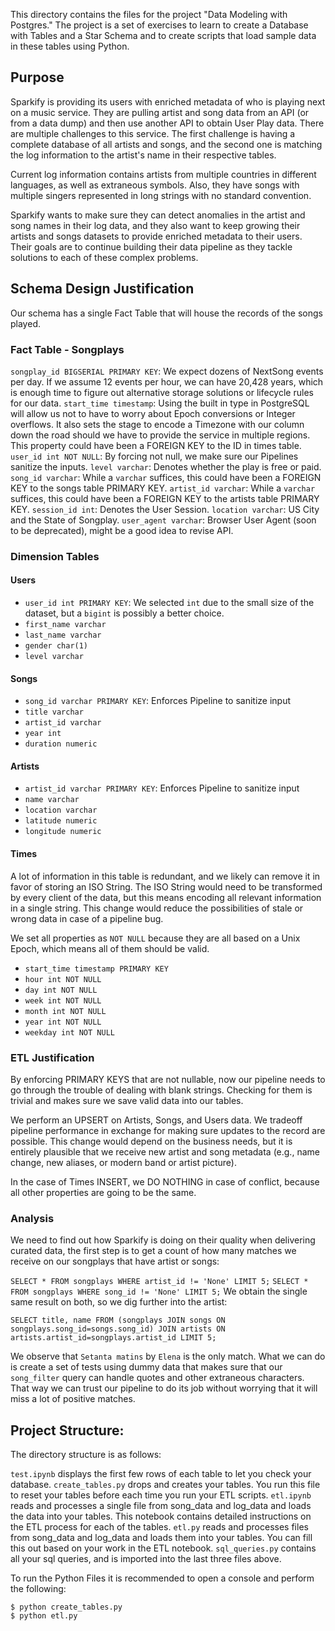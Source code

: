 This directory contains the files for the project "Data Modeling with Postgres." The project is a set of exercises to learn to create a Database with Tables and a Star Schema and to create scripts that load sample data in these tables using Python. 

## Purpose

Sparkify is providing its users with enriched metadata of who is playing next on a music service. They are pulling artist and song data from an API (or from a data dump) and then use another API to obtain User Play data. There are multiple challenges to this service. The first challenge is having a complete database of all artists and songs, and the second one is matching the log information to the artist's name in their respective tables. 

Current log information contains artists from multiple countries in different languages, as well as extraneous symbols. Also, they have songs with multiple singers represented in long strings with no standard convention. 

Sparkify wants to make sure they can detect anomalies in the artist and song names in their log data, and they also want to keep growing their artists and songs datasets to provide enriched metadata to their users. Their goals are to continue building their data pipeline as they tackle solutions to each of these complex problems.

## Schema Design Justification

Our schema has a single Fact Table that will house the records of the songs played. 

### Fact Table - Songplays

`songplay_id BIGSERIAL PRIMARY KEY`: We expect dozens of NextSong events per day. If we assume 12 events per hour, we can have 20,428 years, which is enough time to figure out alternative storage solutions or lifecycle rules for our data. 
`start_time timestamp`: Using the built in type in PostgreSQL will allow us not to have to worry about Epoch conversions or Integer overflows. It also sets the stage to encode a Timezone with our column down the road should we have to provide the service in multiple regions. This property could have been a FOREIGN KEY to the ID in times table.
`user_id int NOT NULL`: By forcing not null, we make sure our Pipelines sanitize the inputs. 
`level varchar`: Denotes whether the play is free or paid.
`song_id varchar`: While a `varchar` suffices, this could have been a FOREIGN KEY to the songs table PRIMARY KEY.
`artist_id varchar`: While a `varchar` suffices, this could have been a FOREIGN KEY to the artists table PRIMARY KEY.
`session_id int`: Denotes the User Session.
`location varchar`: US City and the State of Songplay.
`user_agent varchar`: Browser User Agent (soon to be deprecated), might be a good idea to revise API.

### Dimension Tables

#### Users

  - `user_id int PRIMARY KEY`: We selected `int` due to the small size of the dataset, but a `bigint` is possibly a better choice.
  - `first_name varchar`
  - `last_name varchar`
  - `gender char(1)`
  - `level varchar`

#### Songs
  - `song_id varchar PRIMARY KEY`: Enforces Pipeline to sanitize input
  - `title varchar`
  - `artist_id varchar`
  - `year int`
  - `duration numeric`

#### Artists
  - `artist_id varchar PRIMARY KEY`: Enforces Pipeline to sanitize input
  - `name varchar`
  - `location varchar`
  - `latitude numeric`
  - `longitude numeric`

#### Times

A lot of information in this table is redundant, and we likely can remove it in favor of storing an ISO String. The ISO String would need to be transformed by every client of the data, but this means encoding all relevant information in a single string. This change would reduce the possibilities of stale or wrong data in case of a pipeline bug. 

We set all properties as `NOT NULL` because they are all based on a Unix Epoch, which means all of them should be valid.

  - `start_time timestamp PRIMARY KEY`
  - `hour int NOT NULL`
  - `day int NOT NULL`
  - `week int NOT NULL`
  - `month int NOT NULL`
  - `year int NOT NULL`
  - `weekday int NOT NULL`

### ETL Justification

By enforcing PRIMARY KEYS that are not nullable, now our pipeline needs to go through the trouble of dealing with blank strings. Checking for them is trivial and makes sure we save valid data into our tables.

We perform an UPSERT on Artists, Songs, and Users data. We tradeoff pipeline performance in exchange for making sure updates to the record are possible. This change would depend on the business needs, but it is entirely plausible that we receive new artist and song metadata (e.g., name change, new aliases, or modern band or artist picture).

In the case of Times INSERT, we DO NOTHING in case of conflict, because all other properties are going to be the same. 

### Analysis

We need to find out how Sparkify is doing on their quality when delivering curated data, the first step is to get a count of how many matches we receive on our songplays that have artist or songs:

`SELECT * FROM songplays WHERE artist_id != 'None' LIMIT 5;`
`SELECT * FROM songplays WHERE song_id != 'None' LIMIT 5;`
We obtain the single same result on both, so we dig further into the artist:

`SELECT title, name FROM (songplays JOIN songs ON songplays.song_id=songs.song_id) JOIN artists ON artists.artist_id=songplays.artist_id LIMIT 5;`

We observe that `Setanta matins` by `Elena` is the only match. What we can do is create a set of tests using dummy data that makes sure that our `song_filter` query can handle quotes and other extraneous characters. That way we can trust our pipeline to do its job without worrying that it will miss a lot of positive matches.

## Project Structure:

The directory structure is as follows:

`test.ipynb` displays the first few rows of each table to let you check your database.
`create_tables.py` drops and creates your tables. You run this file to reset your tables before each time you run your ETL scripts.
`etl.ipynb` reads and processes a single file from song_data and log_data and loads the data into your tables. This notebook contains detailed instructions on the ETL process for each of the tables.
`etl.py` reads and processes files from song_data and log_data and loads them into your tables. You can fill this out based on your work in the ETL notebook.
`sql_queries.py` contains all your sql queries, and is imported into the last three files above.

To run the Python Files it is recommended to open a console and perform the following:

```
$ python create_tables.py
$ python etl.py
```

